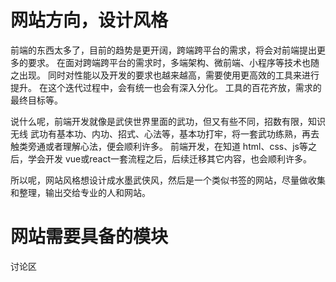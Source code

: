 # 网站方向，设计风格

前端的东西太多了，目前的趋势是更开阔，跨端跨平台的需求，将会对前端提出更多的要求。
在面对跨端跨平台的需求时，多端架构、微前端、小程序等技术也随之出现。
同时对性能以及开发的要求也越来越高，需要使用更高效的工具来进行提升。
在这个迭代过程中，会有统一也会有深入分化。
工具的百花齐放，需求的最终目标等。

说什么呢，前端开发就像是武侠世界里面的武功，但又有些不同，招数有限，知识无线
武功有基本功、内功、招式、心法等，基本功打牢，将一套武功练熟，再去触类旁通或者理解心法，便会顺利许多。
前端开发，在知道 html、css、js等之后，学会开发 vue或react一套流程之后，后续迁移其它内容，也会顺利许多。

所以呢，网站风格想设计成水墨武侠风，然后是一个类似书签的网站，尽量做收集和整理，输出交给专业的人和网站。

# 网站需要具备的模块
讨论区